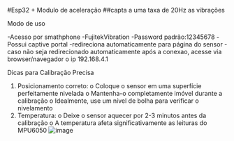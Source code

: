 #Esp32 + Modulo de aceleração
##capta a uma taxa de 20Hz as vibrações 


Modo de uso

-Acesso por smathphone
	-FujitekVibration
	-Password padrão:12345678
-Possui captive portal
	-redireciona automaticamente para página do sensor
	-caso não seja redirecionado automaticamente após a conexao, acesse via browser/navegador o ip 192.168.4.1


Dicas para Calibração Precisa
1.	Posicionamento correto:
o	Coloque o sensor em uma superfície perfeitamente nivelada
o	Mantenha-o completamente imóvel durante a calibração
o	Idealmente, use um nível de bolha para verificar o nivelamento
2.	Temperatura:
o	Deixe o sensor aquecer por 2-3 minutos antes da calibração
o	A temperatura afeta significativamente as leituras do MPU6050
![image](https://github.com/user-attachments/assets/bd69502c-390f-446e-a35d-89692f14a362)
